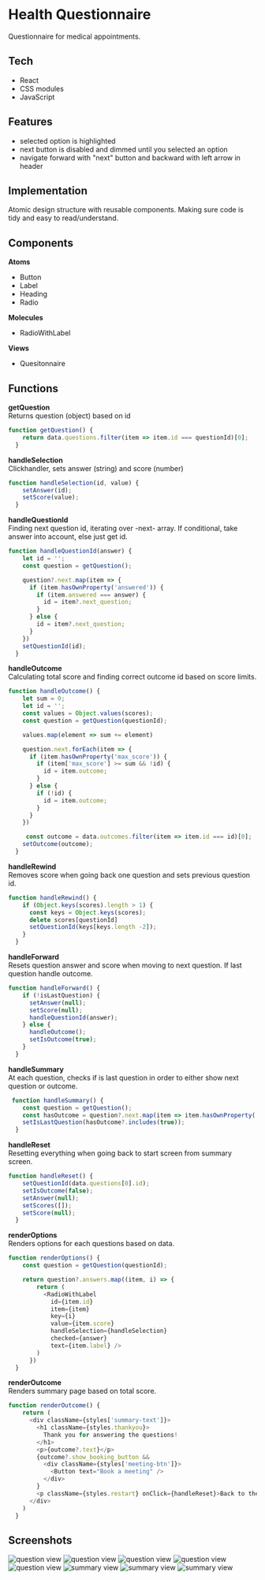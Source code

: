 # Health Questionnaire
Questionnaire for medical appointments.

## Tech
- React
- CSS modules
- JavaScript

## Features
- selected option is highlighted
- next button is disabled and dimmed until you selected an option
- navigate forward with "next" button and backward with left arrow in header

## Implementation
Atomic design structure with reusable components. Making sure code is tidy and easy to read/understand.

## Components
__Atoms__
- Button
- Label
- Heading
- Radio

__Molecules__
- RadioWithLabel

__Views__
- Quesitonnaire    

## Functions

__getQuestion__  
Returns question (object) based on id
```javascript
function getQuestion() {
    return data.questions.filter(item => item.id === questionId)[0];
  }
```
__handleSelection__  
Clickhandler, sets answer (string) and score (number)
```javascript
function handleSelection(id, value) {
    setAnswer(id);
    setScore(value);
  }
```

__handleQuestionId__  
Finding next question id, iterating over -next- array. If conditional, take answer into account, else just get id.

```javascript
function handleQuestionId(answer) {
    let id = '';
    const question = getQuestion();

    question?.next.map(item => {
      if (item.hasOwnProperty('answered')) {
        if (item.answered === answer) {
          id = item?.next_question;
        }
      } else {
        id = item?.next_question;
      }
    })
    setQuestionId(id);
  }
```
__handleOutcome__  
Calculating total score and finding correct outcome id based on score limits.

```javascript
function handleOutcome() {
    let sum = 0;
    let id = '';
    const values = Object.values(scores);
    const question = getQuestion(questionId);

    values.map(element => sum += element)

    question.next.forEach(item => {
      if (item.hasOwnProperty('max_score')) {
        if (item['max_score'] >= sum && !id) {
          id = item.outcome;
        }
      } else {
        if (!id) {
          id = item.outcome;
        }
      }
    })

	 const outcome = data.outcomes.filter(item => item.id === id)[0];
    setOutcome(outcome);
  }
```
__handleRewind__  
Removes score when going back one question and sets previous question id.

```javascript
function handleRewind() {
    if (Object.keys(scores).length > 1) {
      const keys = Object.keys(scores);
      delete scores[questionId]
      setQuestionId(keys[keys.length -2]);
    }
  }
```

__handleForward__  
Resets question answer and score when moving to next question. If last question handle outcome.

```javascript
function handleForward() {
    if (!isLastQuestion) {
      setAnswer(null);
      setScore(null);
      handleQuestionId(answer);
    } else {
      handleOutcome();
      setIsOutcome(true);
    }
  }
```

__handleSummary__  
At each question, checks if is last question in order to either show next question or outcome.

```javascript
 function handleSummary() {
    const question = getQuestion();
    const hasOutcome = question?.next.map(item => item.hasOwnProperty('outcome'));
    setIsLastQuestion(hasOutcome?.includes(true));
  }
```

__handleReset__  
Resetting everything when going back to start screen from summary screen.

```javascript
function handleReset() {
    setQuestionId(data.questions[0].id);
    setIsOutcome(false);
    setAnswer(null);
    setScores([]);
    setScore(null);
  }
```

__renderOptions__  
Renders options for each questions based on data.

```javascript
function renderOptions() {
    const question = getQuestion(questionId);

    return question?.answers.map((item, i) => {
        return (
          <RadioWithLabel
            id={item.id}
            item={item}
            key={i}
            value={item.score}
            handleSelection={handleSelection}
            checked={answer}
            text={item.label} />
        )
      })
  }
```
__renderOutcome__  
Renders summary page based on total score.

```javascript
function renderOutcome() {
    return (
      <div className={styles['summary-text']}>
        <h1 className={styles.thankyou}>
          Thank you for answering the questions!
        </h1>
        <p>{outcome?.text}</p>
        {outcome?.show_booking_button &&
          <div className={styles['meeting-btn']}>
            <Button text="Book a meeting" />
          </div>
        } 
        <p className={styles.restart} onClick={handleReset}>Back to the start screen</p>
      </div>
    )
  }
```

## Screenshots
![question view](./static/images/questionnaire1.png)
![question view](./static/images/questionnaire2.png)
![question view](./static/images/questionnaire3.png)
![question view](./static/images/questionnaire4.png)
![question view](./static/images/questionnaire5.png)
![summary view](./static/images/questionnaire6.png)
![summary view](./static/images/questionnaire7.png)
![summary view](./static/images/questionnaire8.png)